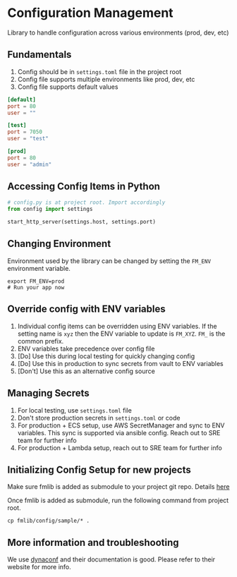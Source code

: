 # Configuration Management

Library to handle configuration across various environments (prod, dev, etc)

## Fundamentals

1. Config should be in `settings.toml` file in the project root
2. Config file supports multiple environments like prod, dev, etc
3. Config file supports default values

```toml
[default]
port = 80
user = ""

[test]
port = 7050
user = "test"

[prod]
port = 80
user = "admin"
```

## Accessing Config Items in Python

```python
# config.py is at project root. Import accordingly
from config import settings

start_http_server(settings.host, settings.port)
```

## Changing Environment

Environment used by the library can be changed by setting the `FM_ENV` environment variable.

```shell
export FM_ENV=prod
# Run your app now
```

## Override config with ENV variables
1. Individual config items can be overridden using ENV variables. If the setting name is `xyz` then the ENV variable to update is `FM_XYZ`. `FM_` is the common prefix.
2. ENV variables take precedence over config file
3. [Do] Use this during local testing for quickly changing config
4. [Do] Use this in production to sync secrets from vault to ENV variables
5. [Don't] Use this as an alternative config source

## Managing Secrets
1. For local testing, use `settings.toml` file
2. Don't store production secrets in `settings.toml` or code
3. For production + ECS setup, use AWS SecretManager and sync to ENV variables. This sync is supported via ansible config. Reach out to SRE team for further info
4. For production + Lambda setup, reach out to SRE team for further info

## Initializing Config Setup for new projects

Make sure fmlib is added as submodule to your project git repo. Details [here](https://github.com/fairmatic/fmlib)

Once fmlib is added as submodule, run the following command from project root.
```shell
cp fmlib/config/sample/* .
```


## More information and troubleshooting
We use [dynaconf](https://www.dynaconf.com/) and their documentation is good. Please refer to their website for more info.
